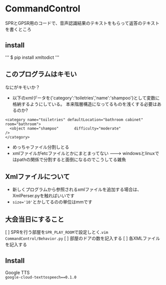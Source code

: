 # CommandControl
SPRとGPSR用のコードで、音声認識結果のテキストをもらって返答のテキストを書くところ

## install
'''
$ pip install xmltodict
'''

## このプログラムはキモい
なにがキモいか？

- 以下のxmlデータを{'category':'toiletries','name':'shampoo'}として変数に格納するようにしている。
本来階層構造になってるものを浅くする必要はあるのか?
~~~
<category name="toiletries" defaultLocation="bathroom cabinet" room="bathroom">
  <object name="shampoo"       difficulty="moderate"                               />
</category>
~~~
- めっちゃファイル分割しとる
- xmlファイルがetcファイルとかにまとまってない ---> windowsとlinuxではpathの関係で分割すると面倒になるのでこうしてる雑魚

## Xmlファイルについて
- 新しくプログラムから参照されるxmlファイルを追加する場合は、XmlPerser.pyを触ればいいです
- `size='10'`とかしてるのの単位はmmです

## 大会当日にすること
[ ] SPRを行う部屋を`SPR_PLAY_ROOM`で設定しとく.`vim CommandControl/Behavior.py`
[ ] 部屋のドアの数を記入する
[ ] 各XMLファイルを記入する

## Install
Google TTS  
`google-cloud-texttospeech==0.1.0`
